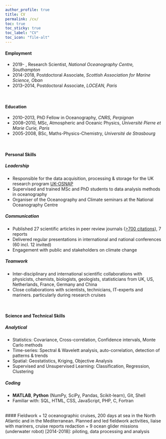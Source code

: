 ```yaml
---
author_profile: true
title: CV
permalink: /cv/
toc: true
toc_sticky: true
toc_label: "CV"
toc_icon: "file-alt"
---
```


#### Employment
+ 2019-    , Research Scientist, *National Oceanography Centre, Southampton*
+ 2014-2018, Postdoctoral Associate, *Scottish Association for Marine Science, Oban*
+ 2013–2014, Postdoctoral Associate, *LOCEAN, Paris*

<br/>

#### Education
+ 2010–2013, PhD Fellow in Oceanography, *CNRS, Perpignan*
+ 2008–2010, MSc, Atmospheric and Oceanic Physics, *Université Pierre et Marie Curie, Paris*
+ 2005-2008, BSc, Maths-Physics-Chemistry, *Université de Strasbourg*

<br/>

#### Personal Skills
##### Leadership
  + Responsible for the data acquisition, processing & storage for the UK research program [UK-OSNAP](https://www.ukosnap.org)
  + Supervised and trained MSc and PhD students to data analysis methods in oceanography
  + Organiser of the Oceanography and Climate seminars at the National Oceanography Centre

##### Communication
  + Published 27 scientific articles in peer review journals ([>700 citations](https://publons.com/researcher/Y-5796-2019/)), 7 reports
  + Delivered regular presentations in international and national conferences (60 incl. 12 invited)
  + Engagement with public and stakeholders on climate change

##### Teamwork
  + Inter-disciplinary and international scientific collaborations with physicists, chemists, biologists, geologists, statisticians from UK, US, Netherlands, France, Germany and China
  + Close collaborations with scientists, technicians, IT-experts and mariners. particularly during research cruises

<br/>

#### Science and Technical Skills
##### Analytical
  + Statistics: Covariance, Cross-correlation, Confidence intervals, Monte Carlo methods
  + Time-series: Spectral & Wavelett analysis, auto-correlation, detection of patterns & trends
  + Spatial: Geostatistics, Kriging, Objective Analysis
  + Supervised and Unsupervised Learning: Classification, Regression, Clustering

##### Coding
  + **MATLAB**, **Python** (NumPy, SciPy, Pandas, Scikit-learn), Git, Shell
  + Familiar with: SQL, HTML, CSS, JavaScript, PHP, C, Fortran

<br/>
#### Fieldwork
+ 12 oceanographic cruises, 200 days at sea in the North Atlantic and in the Mediterranean.
Planned and led fieldwork activities, liaise with mariners, cruise reports redaction
+ 9 ocean glider missions (underwater robot) [2014-2018]: piloting, data processing and analysis


<!--
## Teaching experiences
+ Fluid dynamics (5 semesters)
+ Finite element in Thermofluids (4 semesters)
+ Introduction to MATLAB programming (1 semesters)
+ Design and manufacture assisted by computer

## Research Committee
+ 2020, Samantha Medina, Influence of buoyancy on the velocity of floating objects affected by wind and current, Undergraduate thesis

## Fieldworks
+ April 30-May 4 2018, [AOML South Florida Program](https://www.aoml.noaa.gov/phod/sfp), South Florida
+ April 15-May 6, 2017, [Splash Experiment](http://carthe.org/splash/), Louisiana
+ September 12, 2016, [Bay Drift Project](http://carthe.org/baydrift/), Miami

## Skills
+ Scientific communication
    + Conferences
    + Data visualization and presentation (LaTeX, Matplotlib, TikZ, Tecplot, Paraview)
+ Computational
  - Finite Element Method
  - Lagrangian Analysis
  - Post-processing techniques
+ Experimental
  - Particle image velocimetry
  - Laser doppler velocimetry
  - Hot wire anemometer
  - Polarographic method
+ Programming
  - Python
  - C/C++
  - Arduino
+ Technical softwares
  - Catia/Solidworks

## Languages
+ French (native)
+ English (excellent knowledge)
+ Spanish (good knowledge)
+ Portuguese (beginner) -->

